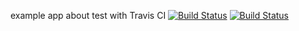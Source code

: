 example app about test with Travis CI
[![Build Status](https://travis-ci.org/trungngotdt/SampleTravisCI.svg?branch=master)](https://travis-ci.org/trungngotdt/SampleTravisCI)
[![Build Status](https://travis-ci.org/trungngotdt/SampleTravisCI.svg?branch=master)](https://travis-ci.org/trungngotdt/SampleTravisCI)
